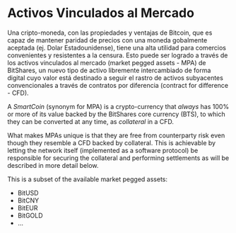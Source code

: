 # Activos Vinculados al Mercado

Una cripto-moneda, con las propiedades y ventajas de Bitcoin, que es capaz de mantener paridad de precios con una moneda gobalmente aceptada (ej. Dolar Estadounidense), tiene una alta utilidad para comercios convenientes y resistentes a la censura. Esto puede ser logrado a través de los activos vinculados al mercado (market pegged assets - MPA) de BitShares, un nuevo tipo de activo libremente intercambiado de forma digital cuyo valor está destinado a seguir el rastro de activos subyacentes convencionales a través de contratos por diferencia (contract for difference - CFD).

A *SmartCoin* (synonym for MPA) is a crypto-currency that *always* has 100% or more of its value backed by the BitShares core currency (BTS), to which they can be converted at any time, as *collateral* in a CFD.

What makes MPAs unique is that they are free from counterparty risk even though they resemble a CFD backed by collateral. This is achievable by letting the network itself (implemented as a software protocol) be responsible for securing the collateral and performing settlements as will be described in more detail below.

This is a subset of the available market pegged assets:

* BitUSD
* BitCNY
* BitEUR
* BitGOLD
* ...